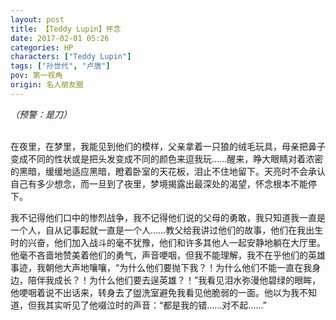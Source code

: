 ```yaml
---
layout: post
title: 【Teddy Lupin】怀念
date: 2017-02-01 05:26
categories: HP
characters: ["Teddy Lupin"]
tags: ["孙世代", "卢唐"]
pov: 第一视角
origin: 名人朋友圈
---
```


*（预警：是刀）*
<br><br>

在夜里，在梦里，我能见到他们的模样，父亲拿着一只狼的绒毛玩具，母亲把鼻子变成不同的性状或是把头发变成不同的颜色来逗我玩……醒来，睁大眼睛对着浓密的黑暗，缓缓地适应黑暗，瞪着卧室的天花板，泪止不住地留下。天亮时不会承认自己有多少想念，而一旦到了夜里，梦境揭露出最深处的渴望，怀念根本不能停下。

我不记得他们口中的惨烈战争，我不记得他们说的父母的勇敢，我只知道我一直是一个人，自从记事起就一直是一个人……教父给我讲过他们的故事，他们在我出生时的兴奋，他们加入战斗的毫不犹豫，他们和许多其他人一起安静地躺在大厅里。他毫不吝啬地赞美着他们的勇气，声音哽咽，但我不能理解，我不在乎他们的英雄事迹，我朝他大声地嚷嚷，“为什么他们要抛下我？！为什么他们不能一直在我身边，陪伴我成长？！为什么他们要去逞英雄？！”我看见泪水弥漫他碧绿的眼眸，他哽咽着说不出话来，转身去了盥洗室避免我看见他脆弱的一面。他以为我不知道，但我其实听见了他啜泣时的声音：“都是我的错……对不起……”
